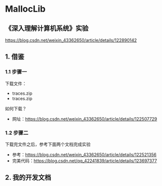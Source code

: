# MallocLib

## 《深入理解计算机系统》实验

https://blog.csdn.net/weixin_43362650/article/details/122890142

## 1. 借鉴

### 1.1 步骤一

下载文件：

+ traces.zip
+ traces.zip

如何下载？

+ 网址：https://blog.csdn.net/weixin_43362650/article/details/122507729

### 1.2 步骤二

下载完文件之后，参考下面两个文档完成实验

+ 参考：https://blog.csdn.net/weixin_43362650/article/details/122521356
+ 完美代码：https://blog.csdn.net/qq_42241839/article/details/123697377

## 2. 我的开发文档
